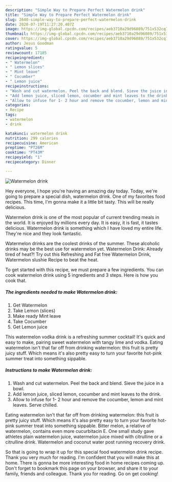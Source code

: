 ```yaml
---
description: "Simple Way to Prepare Perfect Watermelon drink"
title: "Simple Way to Prepare Perfect Watermelon drink"
slug: 2640-simple-way-to-prepare-perfect-watermelon-drink
date: 2020-07-19T11:27:20.407Z
image: https://img-global.cpcdn.com/recipes/aeb3710a29d96089/751x532cq70/watermelon-drink-recipe-main-photo.jpg
thumbnail: https://img-global.cpcdn.com/recipes/aeb3710a29d96089/751x532cq70/watermelon-drink-recipe-main-photo.jpg
cover: https://img-global.cpcdn.com/recipes/aeb3710a29d96089/751x532cq70/watermelon-drink-recipe-main-photo.jpg
author: Jesus Goodman
ratingvalue: 5
reviewcount: 17185
recipeingredient:
- " Watermelon"
- " Lemon slices"
- " Mint leave"
- " Cocumber"
- " Lemon juice"
recipeinstructions:
- "Wash and cut watermelon. Peel the back and blend. Sieve the juice in a bowl."
- "Add lemon juice, sliced lemon, cocumber and mint leaves to the drink."
- "Allow to infuse for 1- 2 hour and remove the cocumber, lemon and mint leaves. Serve chilled."
categories:
- Recipe
tags:
- watermelon
- drink

katakunci: watermelon drink 
nutrition: 299 calories
recipecuisine: American
preptime: "PT26M"
cooktime: "PT43M"
recipeyield: "1"
recipecategory: Dinner

---
```



![Watermelon drink](https://img-global.cpcdn.com/recipes/aeb3710a29d96089/751x532cq70/watermelon-drink-recipe-main-photo.jpg)

Hey everyone, I hope you're having an amazing day today. Today, we're going to prepare a special dish, watermelon drink. One of my favorites food recipes. This time, I'm gonna make it a little bit tasty. This will be really delicious.

Watermelon drink is one of the most popular of current trending meals in the world. It is enjoyed by millions every day. It is easy, it is fast, it tastes delicious. Watermelon drink is something which I have loved my entire life. They're nice and they look fantastic.

Watermelon drinks are the coolest drinks of the summer. These alcoholic drinks may be the best use for watermelon yet. Watermelon Drink: Already tired of heat?! Try out this Refreshing and Fat free Watermelon Drink, Watermelon slushie Recipe to beat the heat.


To get started with this recipe, we must prepare a few ingredients. You can cook watermelon drink using 5 ingredients and 3 steps. Here is how you cook that.

<!--inarticleads1-->

##### The ingredients needed to make Watermelon drink:

1. Get  Watermelon
1. Take  Lemon (slices)
1. Make ready  Mint leave
1. Take  Cocumber
1. Get  Lemon juice


This watermelon vodka drink is a refreshing summer cocktail! It&#39;s quick and easy to make, pairing sweet watermelon with tangy lime and vodka. Eating watermelon isn&#39;t that far off from drinking watermelon: this fruit is pretty juicy stuff. Which means it&#39;s also pretty easy to turn your favorite hot-pink summer treat into something sippable. 

<!--inarticleads2-->

##### Instructions to make Watermelon drink:

1. Wash and cut watermelon. Peel the back and blend. Sieve the juice in a bowl.
1. Add lemon juice, sliced lemon, cocumber and mint leaves to the drink.
1. Allow to infuse for 1- 2 hour and remove the cocumber, lemon and mint leaves. Serve chilled.


Eating watermelon isn&#39;t that far off from drinking watermelon: this fruit is pretty juicy stuff. Which means it&#39;s also pretty easy to turn your favorite hot-pink summer treat into something sippable. Bitter melon, a relative of watermelon, contains even more cucurbitacin E. One small study gave athletes plain watermelon juice, watermelon juice mixed with citrulline or a citrulline drink. Watermelon and coconut water post running recovery drink. 

So that is going to wrap it up for this special food watermelon drink recipe. Thank you very much for reading. I'm confident that you will make this at home. There is gonna be more interesting food in home recipes coming up. Don't forget to bookmark this page on your browser, and share it to your family, friends and colleague. Thank you for reading. Go on get cooking!
